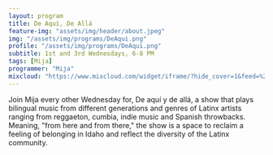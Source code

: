 ```yaml
---
layout: program
title: De Aquí, De Allá
feature-img: "assets/img/header/about.jpeg"
img: "/assets/img/programs/DeAqui.png"
profile: "/assets/img/programs/DeAqui.png"
subtitle: 1st and 3rd Wednesdays, 6-8 PM
tags: [Mija]
programmer: "Mija"
mixcloud: "https://www.mixcloud.com/widget/iframe/?hide_cover=1&feed=%2Ftropicofm%2Fde-aqu%C3%AD-de-all%C3%A1%2F"
---
```


Join Mija every other Wednesday for, De aquí y de allá, a show that plays bilingual music from different generations and genres of Latinx artists ranging from reggaeton, cumbia, indie music and Spanish throwbacks. Meaning, "from here and from there," the show is a space to reclaim a feeling of belonging in Idaho and reflect the diversity of the Latinx community.
